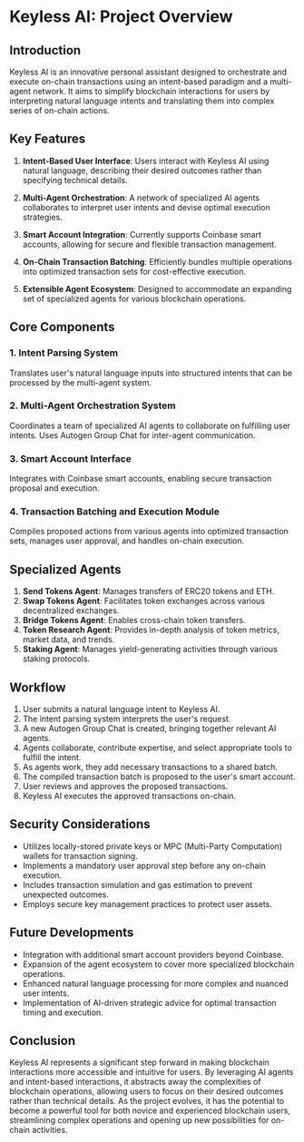 # Keyless AI: Project Overview

## Introduction

Keyless AI is an innovative personal assistant designed to orchestrate and execute on-chain transactions using an intent-based paradigm and a multi-agent network. It aims to simplify blockchain interactions for users by interpreting natural language intents and translating them into complex series of on-chain actions.

## Key Features

1. **Intent-Based User Interface**: Users interact with Keyless AI using natural language, describing their desired outcomes rather than specifying technical details.

2. **Multi-Agent Orchestration**: A network of specialized AI agents collaborates to interpret user intents and devise optimal execution strategies.

3. **Smart Account Integration**: Currently supports Coinbase smart accounts, allowing for secure and flexible transaction management.

4. **On-Chain Transaction Batching**: Efficiently bundles multiple operations into optimized transaction sets for cost-effective execution.

5. **Extensible Agent Ecosystem**: Designed to accommodate an expanding set of specialized agents for various blockchain operations.

## Core Components

### 1. Intent Parsing System
Translates user's natural language inputs into structured intents that can be processed by the multi-agent system.

### 2. Multi-Agent Orchestration System
Coordinates a team of specialized AI agents to collaborate on fulfilling user intents. Uses Autogen Group Chat for inter-agent communication.

### 3. Smart Account Interface
Integrates with Coinbase smart accounts, enabling secure transaction proposal and execution.

### 4. Transaction Batching and Execution Module
Compiles proposed actions from various agents into optimized transaction sets, manages user approval, and handles on-chain execution.

## Specialized Agents

1. **Send Tokens Agent**: Manages transfers of ERC20 tokens and ETH.
2. **Swap Tokens Agent**: Facilitates token exchanges across various decentralized exchanges.
3. **Bridge Tokens Agent**: Enables cross-chain token transfers.
4. **Token Research Agent**: Provides in-depth analysis of token metrics, market data, and trends.
5. **Staking Agent**: Manages yield-generating activities through various staking protocols.

## Workflow

1. User submits a natural language intent to Keyless AI.
2. The intent parsing system interprets the user's request.
3. A new Autogen Group Chat is created, bringing together relevant AI agents.
4. Agents collaborate, contribute expertise, and select appropriate tools to fulfill the intent.
5. As agents work, they add necessary transactions to a shared batch.
6. The compiled transaction batch is proposed to the user's smart account.
7. User reviews and approves the proposed transactions.
8. Keyless AI executes the approved transactions on-chain.

## Security Considerations

- Utilizes locally-stored private keys or MPC (Multi-Party Computation) wallets for transaction signing.
- Implements a mandatory user approval step before any on-chain execution.
- Includes transaction simulation and gas estimation to prevent unexpected outcomes.
- Employs secure key management practices to protect user assets.

## Future Developments

- Integration with additional smart account providers beyond Coinbase.
- Expansion of the agent ecosystem to cover more specialized blockchain operations.
- Enhanced natural language processing for more complex and nuanced user intents.
- Implementation of AI-driven strategic advice for optimal transaction timing and execution.

## Conclusion

Keyless AI represents a significant step forward in making blockchain interactions more accessible and intuitive for users. By leveraging AI agents and intent-based interactions, it abstracts away the complexities of blockchain operations, allowing users to focus on their desired outcomes rather than technical details. As the project evolves, it has the potential to become a powerful tool for both novice and experienced blockchain users, streamlining complex operations and opening up new possibilities for on-chain activities.
